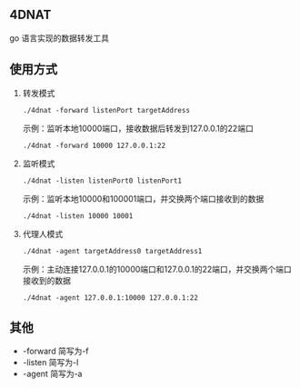 ## 4DNAT 
go 语言实现的数据转发工具

## 使用方式
1. 转发模式

    ```
    ./4dnat -forward listenPort targetAddress
    ```
    示例：监听本地10000端口，接收数据后转发到127.0.0.1的22端口
    ```
    ./4dnat -forward 10000 127.0.0.1:22
    ```
2. 监听模式

    ```
    ./4dnat -listen listenPort0 listenPort1
    ```
    示例：监听本地10000和100001端口，并交换两个端口接收到的数据
    ```
    ./4dnat -listen 10000 10001
    ```
3. 代理人模式

    ```
    ./4dnat -agent targetAddress0 targetAddress1
    ```
    示例：主动连接127.0.0.1的10000端口和127.0.0.1的22端口，并交换两个端口接收到的数据
    ```
    ./4dnat -agent 127.0.0.1:10000 127.0.0.1:22
    ```
   
## 其他
- -forward 简写为-f
- -listen 简写为-l
- -agent 简写为-a